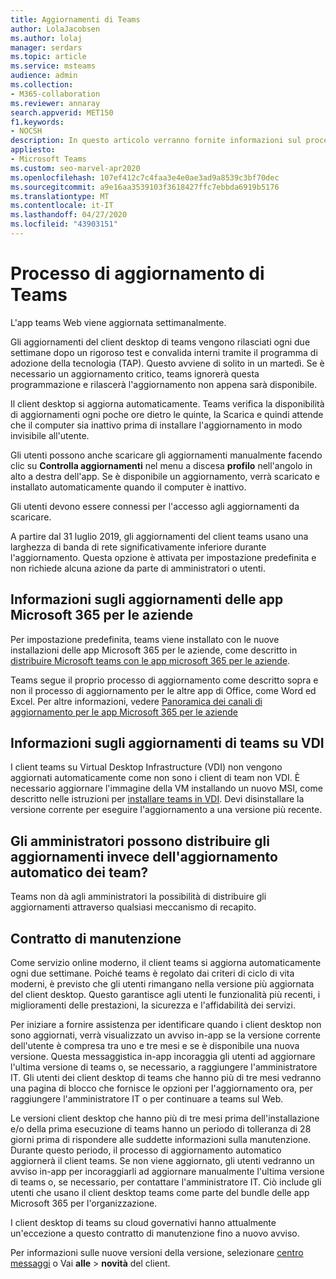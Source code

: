 ```yaml
---
title: Aggiornamenti di Teams
author: LolaJacobsen
ms.author: lolaj
manager: serdars
ms.topic: article
ms.service: msteams
audience: admin
ms.collection:
- M365-collaboration
ms.reviewer: annaray
search.appverid: MET150
f1.keywords:
- NOCSH
description: In questo articolo verranno fornite informazioni sul processo che sta dietro all'aggiornamento del client desktop Microsoft teams.
appliesto:
- Microsoft Teams
ms.custom: seo-marvel-apr2020
ms.openlocfilehash: 107ef412c7c4faa3e4e0ae3ad9a8539c3bf70dec
ms.sourcegitcommit: a9e16aa3539103f3618427ffc7ebbda6919b5176
ms.translationtype: MT
ms.contentlocale: it-IT
ms.lasthandoff: 04/27/2020
ms.locfileid: "43903151"
---
```

# <a name="teams-update-process"></a>Processo di aggiornamento di Teams

L'app teams Web viene aggiornata settimanalmente.

Gli aggiornamenti del client desktop di teams vengono rilasciati ogni due settimane dopo un rigoroso test e convalida interni tramite il programma di adozione della tecnologia (TAP). Questo avviene di solito in un martedì. Se è necessario un aggiornamento critico, teams ignorerà questa programmazione e rilascerà l'aggiornamento non appena sarà disponibile.

Il client desktop si aggiorna automaticamente. Teams verifica la disponibilità di aggiornamenti ogni poche ore dietro le quinte, la Scarica e quindi attende che il computer sia inattivo prima di installare l'aggiornamento in modo invisibile all'utente.

Gli utenti possono anche scaricare gli aggiornamenti manualmente facendo clic su **Controlla aggiornamenti** nel menu a discesa **profilo** nell'angolo in alto a destra dell'app. Se è disponibile un aggiornamento, verrà scaricato e installato automaticamente quando il computer è inattivo.

Gli utenti devono essere connessi per l'accesso agli aggiornamenti da scaricare. 

A partire dal 31 luglio 2019, gli aggiornamenti del client teams usano una larghezza di banda di rete significativamente inferiore durante l'aggiornamento. Questa opzione è attivata per impostazione predefinita e non richiede alcuna azione da parte di amministratori o utenti.

## <a name="what-about-updates-to-microsoft-365-apps-for-enterprise"></a>Informazioni sugli aggiornamenti delle app Microsoft 365 per le aziende

Per impostazione predefinita, teams viene installato con le nuove installazioni delle app Microsoft 365 per le aziende, come descritto in [distribuire Microsoft teams con le app microsoft 365 per le aziende](https://docs.microsoft.com/DeployOffice/teams-install). 

Teams segue il proprio processo di aggiornamento come descritto sopra e non il processo di aggiornamento per le altre app di Office, come Word ed Excel. Per altre informazioni, vedere [Panoramica dei canali di aggiornamento per le app Microsoft 365 per le aziende](https://docs.microsoft.com/DeployOffice/overview-of-update-channels-for-office-365-proplus)

## <a name="what-about-updates-to-teams-on-vdi"></a>Informazioni sugli aggiornamenti di teams su VDI

I client teams su Virtual Desktop Infrastructure (VDI) non vengono aggiornati automaticamente come non sono i client di team non VDI. È necessario aggiornare l'immagine della VM installando un nuovo MSI, come descritto nelle istruzioni per [installare teams in VDI](https://docs.microsoft.com/microsoftteams/teams-for-vdi#install-teams-on-vdi). Devi disinstallare la versione corrente per eseguire l'aggiornamento a una versione più recente.

## <a name="can-admins-deploy-updates-instead-of-teams-auto-updating"></a>Gli amministratori possono distribuire gli aggiornamenti invece dell'aggiornamento automatico dei team?

Teams non dà agli amministratori la possibilità di distribuire gli aggiornamenti attraverso qualsiasi meccanismo di recapito.

## <a name="servicing-agreement"></a>Contratto di manutenzione

Come servizio online moderno, il client teams si aggiorna automaticamente ogni due settimane. Poiché teams è regolato dai criteri di ciclo di vita moderni, è previsto che gli utenti rimangano nella versione più aggiornata del client desktop. Questo garantisce agli utenti le funzionalità più recenti, i miglioramenti delle prestazioni, la sicurezza e l'affidabilità dei servizi.

Per iniziare a fornire assistenza per identificare quando i client desktop non sono aggiornati, verrà visualizzato un avviso in-app se la versione corrente dell'utente è compresa tra uno e tre mesi e se è disponibile una nuova versione. Questa messaggistica in-app incoraggia gli utenti ad aggiornare l'ultima versione di teams o, se necessario, a raggiungere l'amministratore IT. Gli utenti dei client desktop di teams che hanno più di tre mesi vedranno una pagina di blocco che fornisce le opzioni per l'aggiornamento ora, per raggiungere l'amministratore IT o per continuare a teams sul Web.

Le versioni client desktop che hanno più di tre mesi prima dell'installazione e/o della prima esecuzione di teams hanno un periodo di tolleranza di 28 giorni prima di rispondere alle suddette informazioni sulla manutenzione. Durante questo periodo, il processo di aggiornamento automatico aggiornerà il client teams. Se non viene aggiornato, gli utenti vedranno un avviso in-app per incoraggiarli ad aggiornare manualmente l'ultima versione di teams o, se necessario, per contattare l'amministratore IT. Ciò include gli utenti che usano il client desktop teams come parte del bundle delle app Microsoft 365 per l'organizzazione.

I client desktop di teams su cloud governativi hanno attualmente un'eccezione a questo contratto di manutenzione fino a nuovo avviso.

Per informazioni sulle nuove versioni della versione, selezionare [centro messaggi](https://admin.microsoft.com/AdminPortal/Home#/MessageCenter) o Vai **alle** > **novità** del client.
